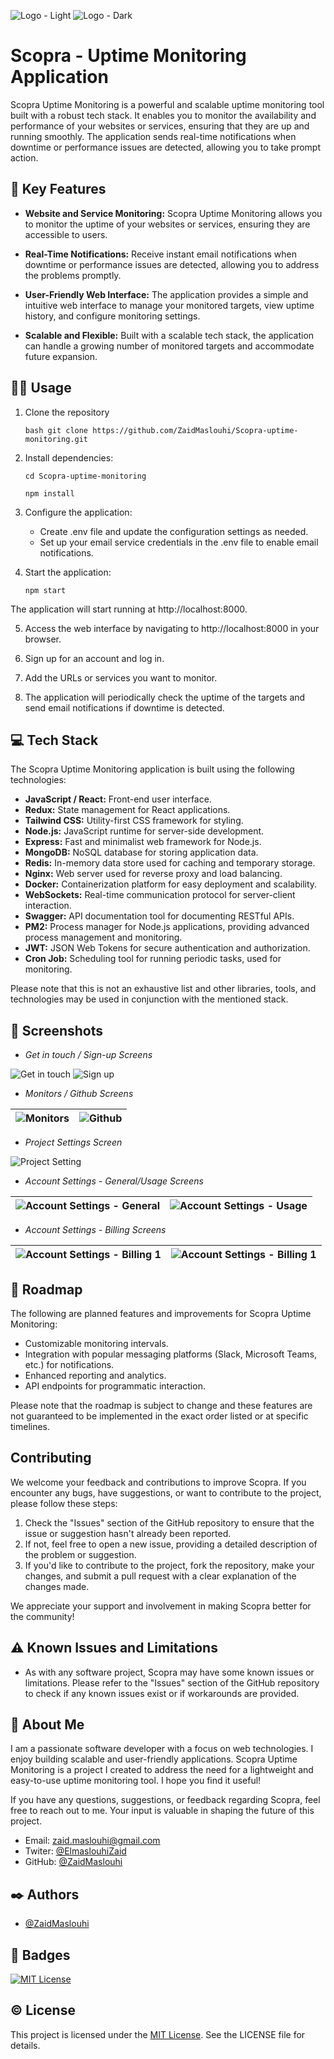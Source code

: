 ![Logo - Light](https://i.postimg.cc/7LKWwdw8/image-1.png)
![Logo - Dark](https://i.postimg.cc/wTKgKMLY/logo-dark.png)


# Scopra - Uptime Monitoring Application

Scopra Uptime Monitoring is a powerful and scalable uptime monitoring tool built with a robust tech stack. It enables you to monitor the availability and performance of your websites or services, ensuring that they are up and running smoothly. The application sends real-time notifications when downtime or performance issues are detected, allowing you to take prompt action.

## 🔑 Key Features

- **Website and Service Monitoring:** Scopra Uptime Monitoring allows you to monitor the uptime of your websites or services, ensuring they are accessible to users.

- **Real-Time Notifications:** Receive instant email notifications when downtime or performance issues are detected, allowing you to address the problems promptly.

- **User-Friendly Web Interface:** The application provides a simple and intuitive web interface to manage your monitored targets, view uptime history, and configure monitoring settings.

- **Scalable and Flexible:** Built with a scalable tech stack, the application can handle a growing number of monitored targets and accommodate future expansion.


## 👨‍💻 Usage

1. Clone the repository

    ``bash git clone https://github.com/ZaidMaslouhi/Scopra-uptime-monitoring.git ``

2. Install dependencies:

    `` cd Scopra-uptime-monitoring ``

    `` npm install  ``

3. Configure the application:

    - Create .env file and update the configuration settings as needed.
    - Set up your email service credentials in the .env file to enable email notifications.

4. Start the application:

    `` npm start ``

The application will start running at http://localhost:8000.

5. Access the web interface by navigating to http://localhost:8000 in your browser.

6. Sign up for an account and log in.

7. Add the URLs or services you want to monitor.

8. The application will periodically check the uptime of the targets and send email notifications if downtime is detected.

## 💻 Tech Stack

The Scopra Uptime Monitoring application is built using the following technologies:

- **JavaScript / React:** Front-end user interface.
- **Redux:** State management for React applications.
- **Tailwind CSS:** Utility-first CSS framework for styling.
- **Node.js:** JavaScript runtime for server-side development.
- **Express:** Fast and minimalist web framework for Node.js.
- **MongoDB:** NoSQL database for storing application data.
- **Redis:** In-memory data store used for caching and temporary storage.
- **Nginx:** Web server used for reverse proxy and load balancing.
- **Docker:** Containerization platform for easy deployment and scalability.
- **WebSockets:** Real-time communication protocol for server-client interaction.
- **Swagger:** API documentation tool for documenting RESTful APIs.
- **PM2:** Process manager for Node.js applications, providing advanced process management and monitoring.
- **JWT:** JSON Web Tokens for secure authentication and authorization.
- **Cron Job:** Scheduling tool for running periodic tasks, used for monitoring.

Please note that this is not an exhaustive list and other libraries, tools, and technologies may be used in conjunction with the mentioned stack.

## 📸 Screenshots

- *Get in touch / Sign-up Screens*

![Get in touch](https://i.postimg.cc/dV8FYJnL/get-in-touch.gif)
![Sign up](https://i.postimg.cc/3wXxngzf/sign-up.gif)

- *Monitors / Github Screens*

![Monitors](https://i.postimg.cc/jdxPNjnr/monitors-page.png) | ![Github](https://i.postimg.cc/bvtt8DW1/Github-page.png)
----------------------|----------------------

- *Project Settings Screen*

![Project Setting](https://i.postimg.cc/7h2zPCfF/Poject-Settings.png)

- *Account Settings - General/Usage Screens*

![Account Settings - General](https://i.postimg.cc/LX7fMk6k/account-settings-general.png) | ![Account Settings - Usage](https://i.postimg.cc/fbzY7Trd/account-settings-usage.png)
----------------------|----------------------

- *Account Settings - Billing Screens*

![Account Settings - Billing 1](https://i.postimg.cc/pLtfTBQq/account-settings-billing-1.png) | ![Account Settings - Billing 1](https://i.postimg.cc/Y9jgVDkq/account-settings-billing-2.png)
----------------------|----------------------

## 🧭 Roadmap

The following are planned features and improvements for Scopra Uptime Monitoring:

- Customizable monitoring intervals.
- Integration with popular messaging platforms (Slack, Microsoft Teams, etc.) for notifications.
- Enhanced reporting and analytics.
- API endpoints for programmatic interaction.

Please note that the roadmap is subject to change and these features are not guaranteed to be implemented in the exact order listed or at specific timelines.
## Contributing

We welcome your feedback and contributions to improve Scopra. If you encounter any bugs, have suggestions, or want to contribute to the project, please follow these steps:

1. Check the "Issues" section of the GitHub repository to ensure that the issue or suggestion hasn't already been reported.
2. If not, feel free to open a new issue, providing a detailed description of the problem or suggestion.
3. If you'd like to contribute to the project, fork the repository, make your changes, and submit a pull request with a clear explanation of the changes made.

We appreciate your support and involvement in making Scopra better for the community!


## ⚠️ Known Issues and Limitations

- As with any software project, Scopra may have some known issues or limitations. Please refer to the "Issues" section of the GitHub repository to check if any known issues exist or if workarounds are provided.
## 🚀 About Me
I am a passionate software developer with a focus on web technologies. I enjoy building scalable and user-friendly applications. Scopra Uptime Monitoring is a project I created to address the need for a lightweight and easy-to-use uptime monitoring tool. I hope you find it useful!

If you have any questions, suggestions, or feedback regarding Scopra, feel free to reach out to me. Your input is valuable in shaping the future of this project.

- Email: [zaid.maslouhi@gmail.com](mailto:zaid.maslouhi@gmail.com)
- Twiter: [@ElmaslouhiZaid](https://twitter.com/ElmaslouhiZaid)
- GitHub: [@ZaidMaslouhi](https://www.github.com/ZaidMaslouhi)

## ✒️ Authors

- [@ZaidMaslouhi](https://www.github.com/ZaidMaslouhi)


## 🚩 Badges

[![MIT License](https://img.shields.io/badge/License-MIT-green.svg)](https://choosealicense.com/licenses/mit/)

## ©️ License

This project is licensed under the [MIT License](https://choosealicense.com/licenses/mit/). See the LICENSE file for details.
